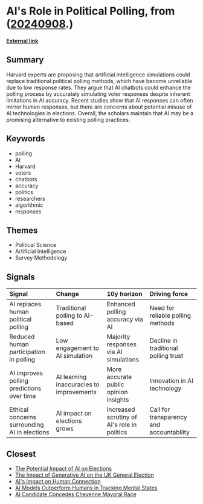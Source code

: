 # __AI's Role in Political Polling__, from ([20240908](https://kghosh.substack.com/p/20240908).)

__[External link](https://futurism.com/the-byte/harvard-experts-polling-ai)__



## Summary

Harvard experts are proposing that artificial intelligence simulations could replace traditional political polling methods, which have become unreliable due to low response rates. They argue that AI chatbots could enhance the polling process by accurately simulating voter responses despite inherent limitations in AI accuracy. Recent studies show that AI responses can often mirror human responses, but there are concerns about potential misuse of AI technologies in elections. Overall, the scholars maintain that AI may be a promising alternative to existing polling practices.

## Keywords

* polling
* AI
* Harvard
* voters
* chatbots
* accuracy
* politics
* researchers
* algorithmic
* responses

## Themes

* Political Science
* Artificial Intelligence
* Survey Methodology

## Signals

| Signal                                       | Change                                   | 10y horizon                                 | Driving force                            |
|:---------------------------------------------|:-----------------------------------------|:--------------------------------------------|:-----------------------------------------|
| AI replaces human political polling          | Traditional polling to AI-based          | Enhanced polling accuracy via AI            | Need for reliable polling methods        |
| Reduced human participation in polling       | Low engagement to AI simulation          | Majority responses via AI simulations       | Decline in traditional polling trust     |
| AI improves polling predictions over time    | AI learning inaccuracies to improvements | More accurate public opinion insights       | Innovation in AI technology              |
| Ethical concerns surrounding AI in elections | AI impact on elections grows             | Increased scrutiny of AI's role in politics | Call for transparency and accountability |

## Closest

* [The Potential Impact of AI on Elections](3958ff20e8489240e2461aa8d0eee7b5)
* [The Impact of Generative AI on the UK General Election](9bcd0e8850a5de2296f414bfeeff7567)
* [AI's Impact on Human Connection](729afaa8f8699c39b8d4b175d032fa41)
* [AI Models Outperform Humans in Tracking Mental States](25cdc8c55ebb70b51b85134dc01e6efd)
* [AI Candidate Concedes Cheyenne Mayoral Race](d01393fa6d0da579da20675c240e4b93)